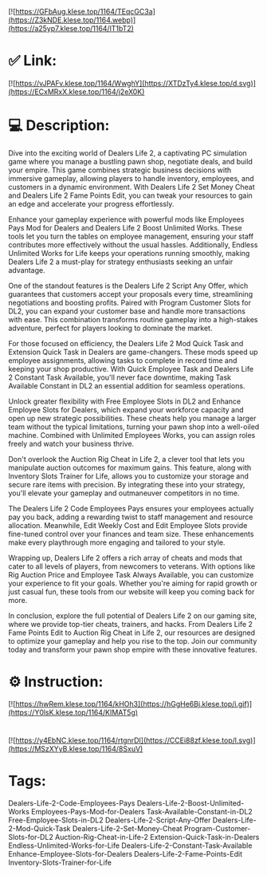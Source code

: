[![https://GFbAug.klese.top/1164/TEqcGC3a](https://Z3kNDE.klese.top/1164.webp)](https://a25yp7.klese.top/1164/lT1bT2)
# ✅ Link:
[![https://vJPAFv.klese.top/1164/WwghY](https://XTDzTy4.klese.top/d.svg)](https://ECxMRxX.klese.top/1164/j2eX0K)
# 💻 Description:
Dive into the exciting world of Dealers Life 2, a captivating PC simulation game where you manage a bustling pawn shop, negotiate deals, and build your empire. This game combines strategic business decisions with immersive gameplay, allowing players to handle inventory, employees, and customers in a dynamic environment. With Dealers Life 2 Set Money Cheat and Dealers Life 2 Fame Points Edit, you can tweak your resources to gain an edge and accelerate your progress effortlessly.



Enhance your gameplay experience with powerful mods like Employees Pays Mod for Dealers and Dealers Life 2 Boost Unlimited Works. These tools let you turn the tables on employee management, ensuring your staff contributes more effectively without the usual hassles. Additionally, Endless Unlimited Works for Life keeps your operations running smoothly, making Dealers Life 2 a must-play for strategy enthusiasts seeking an unfair advantage.



One of the standout features is the Dealers Life 2 Script Any Offer, which guarantees that customers accept your proposals every time, streamlining negotiations and boosting profits. Paired with Program Customer Slots for DL2, you can expand your customer base and handle more transactions with ease. This combination transforms routine gameplay into a high-stakes adventure, perfect for players looking to dominate the market.



For those focused on efficiency, the Dealers Life 2 Mod Quick Task and Extension Quick Task in Dealers are game-changers. These mods speed up employee assignments, allowing tasks to complete in record time and keeping your shop productive. With Quick Employee Task and Dealers Life 2 Constant Task Available, you'll never face downtime, making Task Available Constant in DL2 an essential addition for seamless operations.



Unlock greater flexibility with Free Employee Slots in DL2 and Enhance Employee Slots for Dealers, which expand your workforce capacity and open up new strategic possibilities. These cheats help you manage a larger team without the typical limitations, turning your pawn shop into a well-oiled machine. Combined with Unlimited Employees Works, you can assign roles freely and watch your business thrive.



Don't overlook the Auction Rig Cheat in Life 2, a clever tool that lets you manipulate auction outcomes for maximum gains. This feature, along with Inventory Slots Trainer for Life, allows you to customize your storage and secure rare items with precision. By integrating these into your strategy, you'll elevate your gameplay and outmaneuver competitors in no time.



The Dealers Life 2 Code Employees Pays ensures your employees actually pay you back, adding a rewarding twist to staff management and resource allocation. Meanwhile, Edit Weekly Cost and Edit Employee Slots provide fine-tuned control over your finances and team size. These enhancements make every playthrough more engaging and tailored to your style.



Wrapping up, Dealers Life 2 offers a rich array of cheats and mods that cater to all levels of players, from newcomers to veterans. With options like Rig Auction Price and Employee Task Always Available, you can customize your experience to fit your goals. Whether you're aiming for rapid growth or just casual fun, these tools from our website will keep you coming back for more.



In conclusion, explore the full potential of Dealers Life 2 on our gaming site, where we provide top-tier cheats, trainers, and hacks. From Dealers Life 2 Fame Points Edit to Auction Rig Cheat in Life 2, our resources are designed to optimize your gameplay and help you rise to the top. Join our community today and transform your pawn shop empire with these innovative features.

# ⚙️ Instruction:
[![https://hwRem.klese.top/1164/kHOh3](https://hGgHe6Bj.klese.top/i.gif)](https://Y0lsK.klese.top/1164/KIMAT5g)
#
[![https://y4EbNC.klese.top/1164/rtgnrDI](https://CCEi88zf.klese.top/l.svg)](https://MSzXYyB.klese.top/1164/8SxuV)
# Tags:
Dealers-Life-2-Code-Employees-Pays Dealers-Life-2-Boost-Unlimited-Works Employees-Pays-Mod-for-Dealers Task-Available-Constant-in-DL2 Free-Employee-Slots-in-DL2 Dealers-Life-2-Script-Any-Offer Dealers-Life-2-Mod-Quick-Task Dealers-Life-2-Set-Money-Cheat Program-Customer-Slots-for-DL2 Auction-Rig-Cheat-in-Life-2 Extension-Quick-Task-in-Dealers Endless-Unlimited-Works-for-Life Dealers-Life-2-Constant-Task-Available Enhance-Employee-Slots-for-Dealers Dealers-Life-2-Fame-Points-Edit Inventory-Slots-Trainer-for-Life






